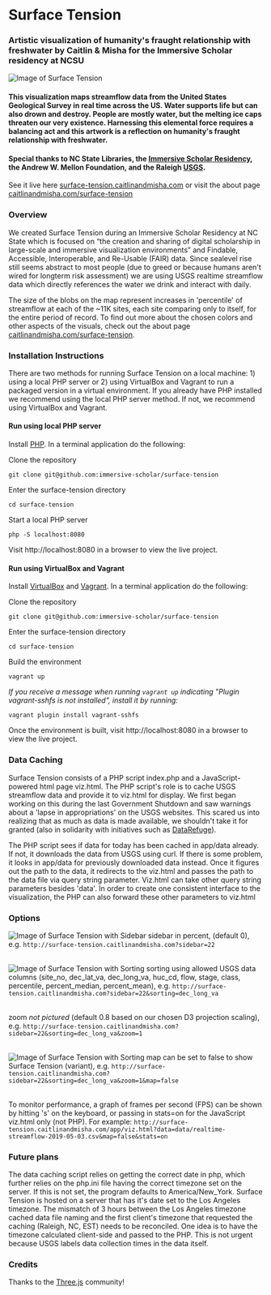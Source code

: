 # Surface Tension
### Artistic visualization of humanity's fraught relationship with freshwater by Caitlin &amp; Misha for the Immersive Scholar residency at NCSU

![Image of Surface Tension](https://caitlinandmisha.com/wp-content/uploads/2019/07/Surface-Tension-Screenshot-Default-by-Caitlin-and-Misha.jpg)

#### This visualization maps streamflow data from the United States Geological Survey in real time across the US. Water supports life but can also drown and destroy. People are mostly water, but the melting ice caps threaten our very existence. Harnessing this elemental force requires a balancing act and this artwork is a reflection on humanity's fraught relationship with freshwater.

#### Special thanks to NC State Libraries, the [Immersive Scholar Residency](https://immersivescholar.org), the Andrew W. Mellon Foundation, and the Raleigh [USGS](https://www.usgs.gov/).

See it live here [surface-tension.caitlinandmisha.com](http://surface-tension.caitlinandmisha.com) or visit the about page [caitlinandmisha.com/surface-tension](http://caitlinandmisha.com/surface-tension)

### Overview

We created Surface Tension during an Immersive Scholar Residency at NC State which is focused on “the creation and sharing of digital scholarship in large-scale and immersive visualization environments” and Findable, Accessible, Interoperable, and Re-Usable (FAIR) data. Since sealevel rise still seems abstract to most people (due to greed or because humans aren't wired for longterm risk assessment) we are using USGS realtime streamflow data which directly references the water we drink and interact with daily.

The size of the blobs on the map represent increases in 'percentile' of streamflow at each of the ~11K sites, each site comparing only to itself, for the entire period of record. To find out more about the chosen colors and other aspects of the visuals, check out the about page [caitlinandmisha.com/surface-tension](http://caitlinandmisha.com/surface-tension).

### Installation Instructions

There are two methods for running Surface Tension on a local machine: 1) using a local PHP server or 2) using VirtualBox and Vagrant to run a packaged version in a virtual environment. If you already have PHP installed we recommend using the local PHP server method. If not, we recommend using VirtualBox and Vagrant.

#### Run using local PHP server

Install [PHP](https://www.php.net/downloads.php). In a terminal application do the following:

Clone the repository
```
git clone git@github.com:immersive-scholar/surface-tension
```

Enter the surface-tension directory
```
cd surface-tension
```

Start a local PHP server
```
php -S localhost:8080
```

Visit http://localhost:8080 in a browser to view the live project.

#### Run using VirtualBox and Vagrant

Install [VirtualBox](https://www.virtualbox.org/) and [Vagrant](https://www.vagrantup.com). In a terminal application do the following:

Clone the repository
```
git clone git@github.com:immersive-scholar/surface-tension
```

Enter the surface-tension directory
```
cd surface-tension
```

Build the environment
```
vagrant up
```

_If you receive a message when running `vagrant up` indicating "Plugin vagrant-sshfs is not installed", install it by running:_
```
vagrant plugin install vagrant-sshfs
```

Once the environment is built, visit http://localhost:8080 in a browser to view the live project.

### Data Caching

Surface Tension consists of a PHP script index.php and a JavaScript-powered html page viz.html. The PHP script's role is to cache USGS streamflow data and provide it to viz.html for display. We first began working on this during the last Government Shutdown and saw warnings about a 'lapse in appropriations' on the USGS websites. This scared us into realizing that as much as data is made available, we shouldn't take it for granted (also in solidarity with initiatives such as [DataRefuge](https://www.datarefuge.org)).

The PHP script sees if data for today has been cached in app/data already. If not, it downloads the data from USGS using curl. If there is some problem, it looks in app/data for previously downloaded data instead. Once it figures out the path to the data, it redirects to the viz.html and passes the path to the data file via query string parameter. Viz.html can take other query string parameters besides 'data'. In order to create one consistent interface to the visualization, the PHP can also forward these other parameters to viz.html

### Options

![Image of Surface Tension with Sidebar](https://caitlinandmisha.com/wp-content/uploads/2019/07/Surface-Tension-Screenshot-Sidebar-by-Caitlin-and-Misha.png)
sidebar in percent, (default 0), e.g.
`
http://surface-tension.caitlinandmisha.com?sidebar=22
`
<br/><br/>

![Image of Surface Tension with Sorting](https://caitlinandmisha.com/wp-content/uploads/2019/07/Surface-Tension-Screenshot-Sort-by-Caitlin-and-Misha.png)
sorting using allowed USGS data columns (site_no, dec_lat_va, dec_long_va, huc_cd, flow, stage, class, percentile, percent_median, percent_mean), e.g.
`
http://surface-tension.caitlinandmisha.com?sidebar=22&sorting=dec_long_va
`
<br/><br/>

zoom *not pictured* (default 0.8 based on our chosen D3 projection scaling), e.g.
`http://surface-tension.caitlinandmisha.com?sidebar=22&sorting=dec_long_va&zoom=1
`
<br/><br/>

![Image of Surface Tension with Sorting](https://caitlinandmisha.com/wp-content/uploads/2019/07/Surface-Tension-Variant-Screenshot-by-Caitlin-and-Misha.png)
map can be set to false to show Surface Tension (variant), e.g.
`
http://surface-tension.caitlinandmisha.com?sidebar=22&sorting=dec_long_va&zoom=1&map=false
`
<br/><br/>

To monitor performance, a graph of frames per second (FPS) can be shown by hitting 's' on the keyboard, or passing in stats=on for the JavaScript viz.html only (not PHP). For example:
`
http://surface-tension.caitlinandmisha.com/app/viz.html?data=data/realtime-streamflow-2019-05-03.csv&map=false&stats=on
`

### Future plans

The data caching script relies on getting the correct date in php, which further relies on the php.ini file having the correct timezone set on the server. If this is not set, the program defaults to America/New_York. Surface Tension is hosted on a server that has it's date set to the Los Angeles timezone. The mismatch of 3 hours between the Los Angeles timezone cached data file naming and the first client's timezone that requested the caching (Raleigh, NC, EST) needs to be reconciled. One idea is to have the timezone calculated client-side and passed to the PHP. This is not urgent because USGS labels data collection times in the data itself.

### Credits

Thanks to the [Three.js](https://threejs.org/) community!
